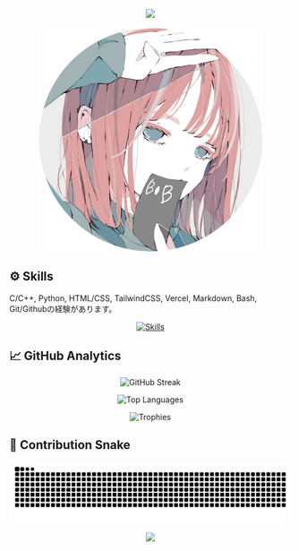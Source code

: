 <p align="center">
  <img src="https://capsule-render.vercel.app/api?text=Hi👋%20I'm%20Juna1013&animation=fadeIn&type=waving&color=gradient&height=128&fontSize=64&customColorList=2"/>
</p>

<p align="center">
  <img src="profile.png" alt="profile_image" width="400">
</p>

## ⚙ Skills
C/C++, Python, HTML/CSS, TailwindCSS, Vercel, Markdown, Bash, Git/Githubの経験があります。

<p align="center">
  <a href="https://skillicons.dev">
    <img src="https://skillicons.dev/icons?i=c,cpp,python,html,css,tailwindcss,vercel,markdown,bash,git,github" alt="Skills" /></br>
  </a>
</p>

## 📈 GitHub Analytics

<p align="center">
  <img src="https://streak-stats.demolab.com?user=Juna1013&theme=ocean-gradient&hide_border=true&date_format=%5BY%20%5DM%20j&card_width=640&card_height=195" alt="GitHub Streak" />
</p>

<p align="center">
  <img src="https://github-readme-stats.vercel.app/api/top-langs/?username=Juna1013&hide=jupyter%20notebook&layout=compact&card_width=500&card_height=195" alt="Top Languages" />
</p>

<p align="center">
  <img src="https://github-profile-trophy.vercel.app/?username=Juna1013&theme=dracula&no-frame=true&column=4&margin-w=16&margin-h=16&card_width=640&card_height=195" alt="Trophies" />
</p>

## 🐍 Contribution Snake

<p align="center">
  <picture>
    <source media="(prefers-color-scheme: dark)" srcset="https://raw.githubusercontent.com/Juna1013/Juna1013/output/github-contribution-grid-snake-dark.svg" />
    <source media="(prefers-color-scheme: light)" srcset="https://raw.githubusercontent.com/Juna1013/Juna1013/output/github-contribution-grid-snake.svg" />
    <img alt="GitHub Contribution Snake" src="https://raw.githubusercontent.com/Juna1013/Juna1013/output/github-contribution-grid-snake.svg" />
  </picture>
</p>

<p align="center">
  <img src="https://capsule-render.vercel.app/api?type=waving&color=gradient&customColorList=0,2,2,5,30&height=100&section=footer" />
</p>

